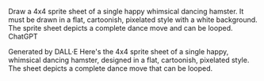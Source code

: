 Draw a 4x4 sprite sheet of a single happy whimsical dancing hamster. It must be drawn in a flat, cartoonish, pixelated style with a white background. The sprite sheet depicts a complete dance move and can be looped.
ChatGPT

Generated by DALL·E
Here's the 4x4 sprite sheet of a single happy, whimsical dancing hamster, designed in a flat, cartoonish, pixelated style. The sheet depicts a complete dance move that can be looped.
